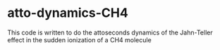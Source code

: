 # atto-dynamics-CH4
This code is written to do the attoseconds dynamics of the Jahn-Teller effect in the sudden ionization of a CH4 molecule

